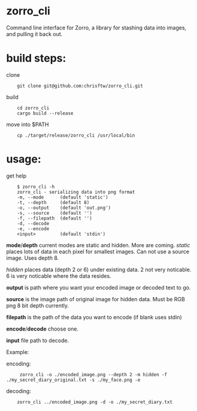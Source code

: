 # zorro_cli
Command line interface for Zorro, a library for stashing data into images, and pulling it back out.

# build steps:

clone

        git clone git@github.com:chrisftw/zorro_cli.git

build

        cd zorro_cli
        cargo build --release

move into $PATH

        cp ./target/release/zorro_cli /usr/local/bin

# usage:
get help

        $ zorro_cli -h
        zorro_cli - serializing data into png format
        -m, --mode      (default 'static')
        -t, --depth     (default 8)
        -o, --output    (default 'out.png')
        -s, --source    (default '')
        -f, --filepath  (default '')
        -d, --decode
        -e, --encode
        <input>         (default 'stdin')

**mode**/**depth** current modes are static and hidden. More are coming.
*static* places lots of data in each pixel for smallest images. Can not use a source image. Uses depth 8.

*hidden* places data (depth 2 or 6) under existing data. 2 not very noticable. 6 is very noticable where the data resides.

**output** is path where you want your encoded image or decoded text to go.

**source** is the image path of original image for hidden data. Must be RGB png 8 bit depth currently.

**filepath** is the path of the data you want to encode (if blank uses stdin)

**encode**/**decode** choose one.

**input** file path to decode.


Example:

encoding:

         zorro_cli -o ./encoded_image.png --depth 2 -m hidden -f ./my_secret_diary_original.txt -s ./my_face.png -e

decoding: 

        zorro_cli ../encoded_image.png -d -o ./my_secret_diary.txt
